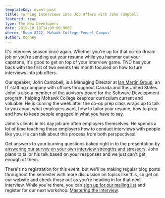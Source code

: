 ```yaml
---
templateKey: event-post
title: Turning Interviews into Job Offers with John Campbell
featured: true
type: The New Developers
date: 2019-10-10T14:00:00.000Z
where: 'Room A222, Mohawk College Fennel Campus'
author: Rodney
---
```

It's interview season once again. Whether you're up for that co-op dream job or you're sending out your resume while you hammer out your capstone, it's good to get on top of your interview game. TND has your back with the first of two events this month focused on how to turn interviews into job offers.

Our speaker, John Campbell, is a Managing Director at [Ian Martin Group](https://ianmartin.com/), an IT staffing company with offices throughout Canada and the United States. John is also a member of the advisory board for the Software Development program, helping Mohawk College keep our curriculum current and valuable. He is coming the week after the co-op prep class wraps up to talk to you about what employers want, how to tailor your resume, how to prep and how to keep people engaged in what you have to say.

John's clients in his day job are often employers themselves. He spends a lot of time teaching those employers how to conduct interviews with people like you. He can talk about this process from both perspectives!

Get answers to your burning questions baked right in to the presentation by [answering our survey on your own interview strengths and stressors](https://www.surveymonkey.com/r/8LGMQBZ). John plans to tailor his talk based on your responses and we just can't get enough of them.

There's no registration for this event, but we'll be making regular blog posts throughout the semester with more discussion on topics like this, so get on our website and check those out as you're heading in for that next interview. While you're there, you can [sign up for our mailing list](https://www.surveymonkey.com/r/XNR88XG) and register for our next workshop: [Mastering the Interview](https://thenewdevelopers.com/s01e03-mastering-the-interview/).
